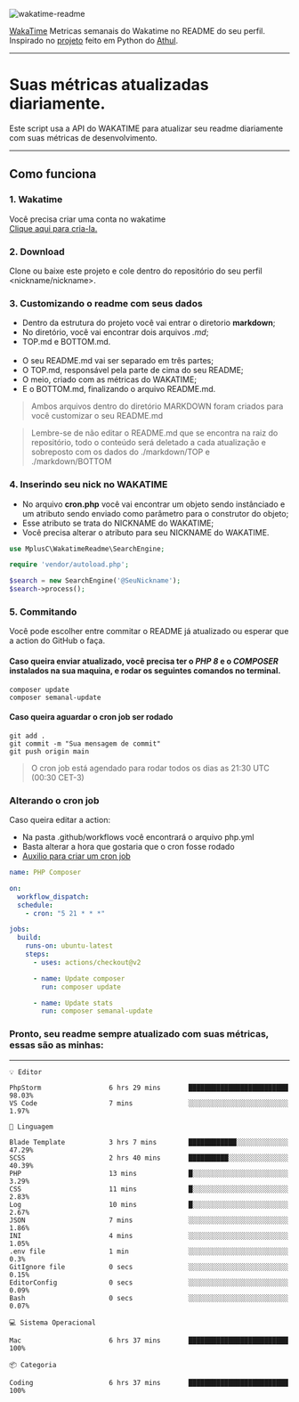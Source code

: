 ![wakatime-readme](https://socialify.git.ci/bymatheus/wakatime-readme/image?description=1&descriptionEditable=M%C3%A9tricas%20semanais%20do%20Wakatime%20no%20seu%20README%20de%20perfil.&font=KoHo&forks=1&language=1&owner=1&pattern=Signal&stargazers=1&theme=Dark)

[WakaTime](https://wakatime.com) Metricas semanais do Wakatime no README do seu perfil. <br>
Inspirado no [projeto](https://github.com/athul/waka-readme) feito em Python do [Athul](https://github.com/athul).
___

# Suas métricas atualizadas diariamente.
Este script usa a API do WAKATIME para atualizar seu readme diariamente com suas métricas de desenvolvimento.

___

## Como funciona

### 1. Wakatime
Você precisa criar uma conta no wakatime <br>
[Clique aqui para cria-la.](https://wakatime.com) 

### 2. Download
Clone ou baixe este projeto e cole dentro do repositório do seu perfil <nickname/nickname>.

### 3. Customizando o readme com seus dados
- Dentro da estrutura do projeto você vai entrar o diretorio **markdown**;  
- No diretório, você vai encontrar dois arquivos *.md*;
- TOP.md e BOTTOM.md.
<br><br>
- O seu README.md vai ser separado em três partes; 
- O TOP.md, responsável pela parte de cima do seu README;
- O meio, criado com as métricas do WAKATIME;
- E o BOTTOM.md, finalizando o arquivo README.md.<br>

> Ambos arquivos dentro do diretório MARKDOWN foram criados para você customizar o seu README.md

> Lembre-se de não editar o README.md que se encontra na raiz do repositório, todo o conteúdo será deletado a cada atualização e sobreposto com os dados do ./markdown/TOP e ./markdown/BOTTOM

### 4. Inserindo seu nick no WAKATIME
- No arquivo **cron.php** você vai encontrar um objeto sendo instânciado e um atributo sendo enviado como parâmetro para o construtor do objeto;
- Esse atributo se trata do NICKNAME do WAKATIME;
- Você precisa alterar o atributo para seu NICKNAME do WAKATIME.

```php
use MplusC\WakatimeReadme\SearchEngine;

require 'vendor/autoload.php';

$search = new SearchEngine('@SeuNickname');
$search->process();
```

### 5. Commitando
Você pode escolher entre commitar o README já atualizado ou esperar que a action do GitHub o faça. <br>

#### Caso queira enviar atualizado, você precisa ter o *PHP 8* e o *COMPOSER* instalados na sua maquina, e rodar os seguintes comandos no terminal.
```composer
composer update
composer semanal-update 
```

#### Caso queira aguardar o cron job ser rodado 
```git 
git add .
git commit -m "Sua mensagem de commit"
git push origin main
```

>O cron job está agendado para rodar todos os dias as 21:30 UTC (00:30 CET-3) 

### Alterando o cron job
Caso queira editar a action:

- Na pasta .github/workflows você encontrará o arquivo php.yml
- Basta alterar a hora que gostaria que o cron fosse rodado
- [Auxilio para criar um cron job](https://crontab.guru)

```yml
name: PHP Composer

on:
  workflow_dispatch:
  schedule:
    - cron: "5 21 * * *"

jobs:
  build:
    runs-on: ubuntu-latest
    steps:
      - uses: actions/checkout@v2

      - name: Update composer
        run: composer update

      - name: Update stats
        run: composer semanal-update
```

### Pronto, seu readme sempre atualizado com suas métricas, essas são as minhas:

___
```text
💡 Editor

PhpStorm                 6 hrs 29 mins       █████████████████████████     98.03%
VS Code                  7 mins              ░░░░░░░░░░░░░░░░░░░░░░░░░      1.97%
```
```text
💬 Linguagem

Blade Template           3 hrs 7 mins        ████████████░░░░░░░░░░░░░     47.29%
SCSS                     2 hrs 40 mins       ██████████░░░░░░░░░░░░░░░     40.39%
PHP                      13 mins             █░░░░░░░░░░░░░░░░░░░░░░░░      3.29%
CSS                      11 mins             █░░░░░░░░░░░░░░░░░░░░░░░░      2.83%
Log                      10 mins             █░░░░░░░░░░░░░░░░░░░░░░░░      2.67%
JSON                     7 mins              ░░░░░░░░░░░░░░░░░░░░░░░░░      1.86%
INI                      4 mins              ░░░░░░░░░░░░░░░░░░░░░░░░░      1.05%
.env file                1 min               ░░░░░░░░░░░░░░░░░░░░░░░░░       0.3%
GitIgnore file           0 secs              ░░░░░░░░░░░░░░░░░░░░░░░░░      0.15%
EditorConfig             0 secs              ░░░░░░░░░░░░░░░░░░░░░░░░░      0.09%
Bash                     0 secs              ░░░░░░░░░░░░░░░░░░░░░░░░░      0.07%
```
```text
💻 Sistema Operacional

Mac                      6 hrs 37 mins       █████████████████████████       100%
```
```text
📦 Categoria

Coding                   6 hrs 37 mins       █████████████████████████       100%
```
